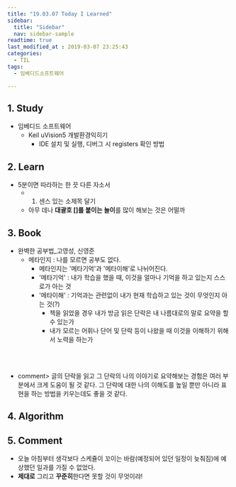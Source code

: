 ```yaml
---
title: "19.03.07 Today I Learned"
sidebar:
  title: "Sidebar"
  nav: sidebar-sample
readtime: true
last_modified_at : 2019-03-07 23:25:43
categories:
  - TIL
tags:
  - 임베디드소프트웨어

---
```


## 1. Study

- 임베디드 소프트웨어
  - Keil uVision5 개발환경익히기
    - IDE 설치 및 실행, 디버그 시 registers 확인 방법

## 2. Learn

- 5분이면 따라하는 한 끗 다른 자소서
  - 1. 센스 있는 소제목 달기
  - 아무 데나 **대괄호 []를 붙이는 놀이**를 많이 해보는 것은 어떨까

## 3. Book

- 완벽한 공부법_고영성, 신영준
  - 메타인지 : 나를 모르면 공부도 없다.
    - 메타인지는 '메타기억'과 '메타이해'로 나뉘어진다.
    - '메타기억' : 내가 학습을 했을 때, 이것을 얼마나 기억을 하고 있는지 스스로가 아는 것
    -  '메타이해' : 기억과는 관련없이 내가 현재 학습하고 있는 것이 무엇인지 아는 것(?)
       -  책을 읽었을 경우 내가 방금 읽은 단락은 내 나름대로의 말로 요약을 할 수 있는가
       -  내가 모르는 어휘나 단어 및 단락 등이 나왔을 때 이것을 이해하기 위해서 노력을 하는가

<br><br>
   - comment> 글의 단락을 읽고 그 단락의 나의 이야기로 요약해보는 경험은 여러 부분에서 크게 도움이 될 것 같다. 그 단락에 대한 나의 이해도를 높일 뿐만 아니라 표현을 하는 방법을 키우는데도 좋을 것 같다.

## 4. Algorithm


## 5. Comment

- 오늘 아침부터 생각보다 스케쥴이 꼬이는 바람(예정되어 있던 일정이 늦춰짐)에 예상했던 일과를 가질 수 없었다.
- **제대로** 그리고 **꾸준히**한다면 못할 것이 무엇이랴!